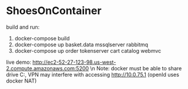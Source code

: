 ﻿# ShoesOnContainer

build and run:

1. docker-compose build
2. docker-compose up basket.data mssqlserver rabbitmq
3. docker-compose up order tokenserver cart catalog webmvc

live demo: http://ec2-52-27-123-98.us-west-2.compute.amazonaws.com:5200 \n
Note: docker must be able to share drive C:, VPN may interfere with accessing http://10.0.75.1 (openId uses docker NAT)
